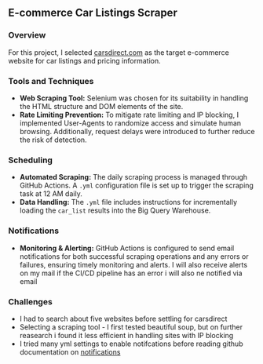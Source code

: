 ## E-commerce Car Listings Scraper

### Overview
For this project, I selected [carsdirect.com](https://www.carsdirect.com) as the target e-commerce website for car listings and pricing information.

### Tools and Techniques
- **Web Scraping Tool:** Selenium was chosen for its suitability in handling the HTML structure and DOM elements of the site.
- **Rate Limiting Prevention:** To mitigate rate limiting and IP blocking, I implemented User-Agents to randomize access and simulate human browsing. Additionally, request delays were introduced to further reduce the risk of detection.

### Scheduling
- **Automated Scraping:** The daily scraping process is managed through GitHub Actions. A `.yml` configuration file is set up to trigger the scraping task at 12 AM daily.
- **Data Handling:** The `.yml` file includes instructions for incrementally loading the `car_list` results into the Big Query Warehouse.

### Notifications
- **Monitoring & Alerting:** GitHub Actions is configured to send email notifications for both successful scraping operations and any errors or failures, ensuring timely monitoring and alerts. I will also receive alerts on my mail if the CI/CD pipeline has an error i will also ne notified via email

### Challenges
- I had to search about five websites before settling for carsdirect
- Selecting a scraping tool -  I first tested beautiful soup, but on further reasearch i found it less efficient in handling sites with IP blocking
- I tried many yml settings to enable notifcations before reading github documentation on [notifications](https://docs.github.com/en/account-and-profile/managing-subscriptions-and-notifications-on-github/setting-up-notifications/configuring-notifications) 
